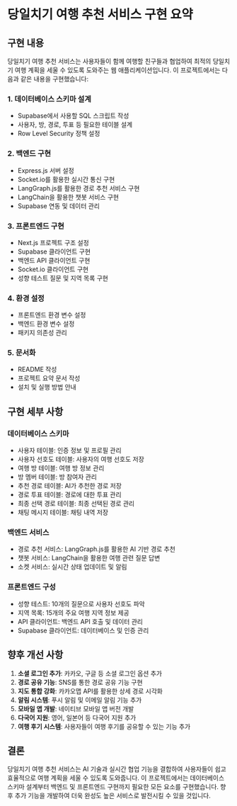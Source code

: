 # 당일치기 여행 추천 서비스 구현 요약

## 구현 내용

당일치기 여행 추천 서비스는 사용자들이 함께 여행할 친구들과 협업하여 최적의 당일치기 여행 계획을 세울 수 있도록 도와주는 웹 애플리케이션입니다. 이 프로젝트에서는 다음과 같은 내용을 구현했습니다:

### 1. 데이터베이스 스키마 설계
- Supabase에서 사용할 SQL 스크립트 작성
- 사용자, 방, 경로, 투표 등 필요한 테이블 설계
- Row Level Security 정책 설정

### 2. 백엔드 구현
- Express.js 서버 설정
- Socket.io를 활용한 실시간 통신 구현
- LangGraph.js를 활용한 경로 추천 서비스 구현
- LangChain을 활용한 챗봇 서비스 구현
- Supabase 연동 및 데이터 관리

### 3. 프론트엔드 구현
- Next.js 프로젝트 구조 설정
- Supabase 클라이언트 구현
- 백엔드 API 클라이언트 구현
- Socket.io 클라이언트 구현
- 성향 테스트 질문 및 지역 목록 구현

### 4. 환경 설정
- 프론트엔드 환경 변수 설정
- 백엔드 환경 변수 설정
- 패키지 의존성 관리

### 5. 문서화
- README 작성
- 프로젝트 요약 문서 작성
- 설치 및 실행 방법 안내

## 구현 세부 사항

### 데이터베이스 스키마
- 사용자 테이블: 인증 정보 및 프로필 관리
- 사용자 선호도 테이블: 사용자의 여행 선호도 저장
- 여행 방 테이블: 여행 방 정보 관리
- 방 멤버 테이블: 방 참여자 관리
- 추천 경로 테이블: AI가 추천한 경로 저장
- 경로 투표 테이블: 경로에 대한 투표 관리
- 최종 선택 경로 테이블: 최종 선택된 경로 관리
- 채팅 메시지 테이블: 채팅 내역 저장

### 백엔드 서비스
- 경로 추천 서비스: LangGraph.js를 활용한 AI 기반 경로 추천
- 챗봇 서비스: LangChain을 활용한 여행 관련 질문 답변
- 소켓 서비스: 실시간 상태 업데이트 및 알림

### 프론트엔드 구성
- 성향 테스트: 10개의 질문으로 사용자 선호도 파악
- 지역 목록: 15개의 주요 여행 지역 정보 제공
- API 클라이언트: 백엔드 API 호출 및 데이터 관리
- Supabase 클라이언트: 데이터베이스 및 인증 관리

## 향후 개선 사항

1. **소셜 로그인 추가**: 카카오, 구글 등 소셜 로그인 옵션 추가
2. **경로 공유 기능**: SNS를 통한 경로 공유 기능 구현
3. **지도 통합 강화**: 카카오맵 API를 활용한 상세 경로 시각화
4. **알림 시스템**: 푸시 알림 및 이메일 알림 기능 추가
5. **모바일 앱 개발**: 네이티브 모바일 앱 버전 개발
6. **다국어 지원**: 영어, 일본어 등 다국어 지원 추가
7. **여행 후기 시스템**: 사용자들이 여행 후기를 공유할 수 있는 기능 추가

## 결론

당일치기 여행 추천 서비스는 AI 기술과 실시간 협업 기능을 결합하여 사용자들이 쉽고 효율적으로 여행 계획을 세울 수 있도록 도와줍니다. 이 프로젝트에서는 데이터베이스 스키마 설계부터 백엔드 및 프론트엔드 구현까지 필요한 모든 요소를 구현했습니다. 향후 추가 기능을 개발하여 더욱 완성도 높은 서비스로 발전시킬 수 있을 것입니다. 